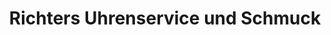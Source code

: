 ---
title: "Richters Uhrenservice und Schmuck"
url: /wurzen/richters-uhrenservice-und-schmuck/
shop: Uhren
---